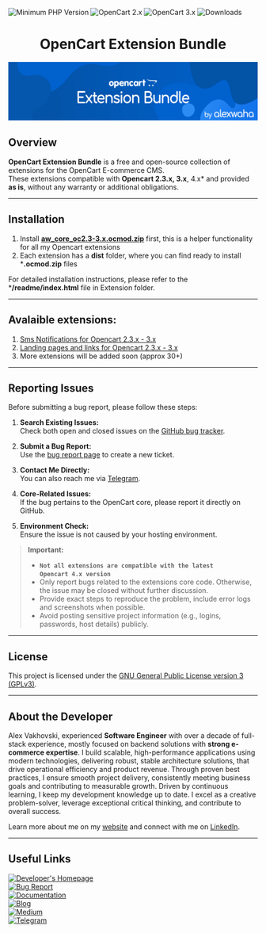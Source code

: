 ![Minimum PHP Version](https://img.shields.io/badge/php-%3E%3D%207.3-8892BF.svg?style=flat-square)
![OpenCart 2.x](https://img.shields.io/badge/OpenCart-2.3.x-blue)  ![OpenCart 3.x](https://img.shields.io/badge/OpenCart-3.x-blue)
![Downloads](https://img.shields.io/github/downloads/alexaha/opencart-bundle/total-red)

# <center>OpenCart Extension Bundle</center>
![OpenCart Extension Bundle by alexwaha](opencart-bundle.png "OpenCart Extension Bundle by alexwaha")

## Overview

**OpenCart Extension Bundle** is a free and open-source collection of extensions for the OpenCart E-commerce CMS.  
These extensions compatible with **Opencart 2.3.x, 3.x**, 4.x* and provided **as is**, without any warranty or additional obligations.

---

## Installation

1. Install **[aw_core_oc2.3-3.x.ocmod.zip](https://github.com/AlexWaha/opencart-bundle/blob/master/Core/dist/aw_core_oc2.3_3.x.ocmod.zip)** first, this is a helper functionality for all my Opencart extensions
2. Each extension has a **dist** folder, where you can find ready to install ***.ocmod.zip** files

For detailed installation instructions, please refer to the ***/readme/index.html** file in Extension folder.

---
## Avalaible extensions:

1. [Sms Notifications for Opencart 2.3.x - 3.x](https://github.com/AlexWaha/opencart-bundle/tree/master/sms-notifications/dist/aw_sms_notify_oc2.3-3.x.ocmod.zip)
2. [Landing pages and links for Opencart 2.3.x - 3.x](https://github.com/AlexWaha/opencart-bundle/blob/master/landing-pages/dist/aw_landing_pages_oc2.3-3.x.ocmod.zip)
3. More extensions will be added soon (approx 30+)
---

## Reporting Issues

Before submitting a bug report, please follow these steps:

1. **Search Existing Issues:**  
   Check both open and closed issues on the [GitHub bug tracker](https://github.com/alexwaha/opencart-bundle/issues).

2. **Submit a Bug Report:**  
   Use the [bug report page](https://alexwaha.com/bug-report) to create a new ticket.

3. **Contact Me Directly:**  
   You can also reach me via [Telegram](https://t.me/alexwaha_dev).

4. **Core-Related Issues:**  
   If the bug pertains to the OpenCart core, please report it directly on GitHub.

5. **Environment Check:**  
   Ensure the issue is not caused by your hosting environment.

> **Important:**
> - **<code>Not all extensions are compatible with the latest Opencart 4.x version</code>**
> - Only report bugs related to the extensions core code. Otherwise, the issue may be closed without further discussion.
> - Provide exact steps to reproduce the problem, include error logs and screenshots when possible.
> - Avoid posting sensitive project information (e.g., logins, passwords, host details) publicly.

---

## License

This project is licensed under the [GNU General Public License version 3 (GPLv3)](https://github.com/alexwaha/opencart-bundle/blob/master/LICENSE).

---

## About the Developer

Alex Vakhovski, experienced **Software Engineer** with over a decade of full-stack experience, mostly focused on backend
solutions with **strong e-commerce expertise**. I build scalable, high-performance applications using modern
technologies, delivering robust, stable architecture solutions, that drive operational efficiency and product
revenue. Through proven best practices, I ensure smooth project delivery, consistently meeting business
goals and contributing to measurable growth. Driven by continuous learning, I keep my development
knowledge up to date. I excel as a creative problem-solver, leverage exceptional critical thinking, and
contribute to overall success.

Learn more about me on my [website](https://alexwaha.com) and connect with me on [LinkedIn](https://www.linkedin.com/in/alexwaha).

---

## Useful Links

[![Developer's Homepage](https://img.shields.io/badge/Developer%27s%20Homepage-alexwaha.com-blue)](https://alexwaha.com)  
[![Bug Report](https://img.shields.io/badge/Bug%20Report-alexwaha.com/bug--report-red)](https://alexwaha.com/bug-report)  
[![Documentation](https://img.shields.io/badge/Documentation-alexwaha.com/docs-brightgreen)](https://alexwaha.com/docs)  
[![Blog](https://img.shields.io/badge/Blog-alexwaha.com/blog-orange)](https://alexwaha.com/blog)  
[![Medium](https://img.shields.io/badge/Medium-@mr.alexwaha-blueviolet)](https://medium.com/@mr.alexwaha)  
[![Telegram](https://img.shields.io/badge/Telegram-alexwaha_dev-9cf)](https://t.me/alexwaha_dev)

